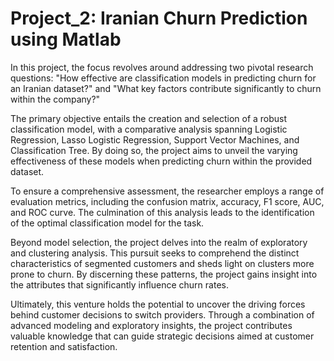 # Project_2: Iranian Churn Prediction using Matlab

In this project, the focus revolves around addressing two pivotal research questions: "How effective are classification models in predicting churn for an Iranian dataset?" and "What key factors contribute significantly to churn within the company?"

The primary objective entails the creation and selection of a robust classification model, with a comparative analysis spanning Logistic Regression, Lasso Logistic Regression, Support Vector Machines, and Classification Tree. By doing so, the project aims to unveil the varying effectiveness of these models when predicting churn within the provided dataset.

To ensure a comprehensive assessment, the researcher employs a range of evaluation metrics, including the confusion matrix, accuracy, F1 score, AUC, and ROC curve. The culmination of this analysis leads to the identification of the optimal classification model for the task.

Beyond model selection, the project delves into the realm of exploratory and clustering analysis. This pursuit seeks to comprehend the distinct characteristics of segmented customers and sheds light on clusters more prone to churn. By discerning these patterns, the project gains insight into the attributes that significantly influence churn rates.

Ultimately, this venture holds the potential to uncover the driving forces behind customer decisions to switch providers. Through a combination of advanced modeling and exploratory insights, the project contributes valuable knowledge that can guide strategic decisions aimed at customer retention and satisfaction.
